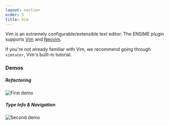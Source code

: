```yaml
---
layout: section
order: 5
title: Vim
---
```



Vim is an extremely configurable/extensible text editor. The ENSIME plugin supports [Vim](http://www.vim.org/) and [Neovim](https://neovim.io/).

If you're not already familiar with Vim, we recommend going through `vimtutor`, Vim's built-in tutorial.

### Demos

##### Refactoring
![First demo](img/ensime-vim.gif)

##### Type Info & Navigation
![Second demo](img/ensime-vim2.gif)
